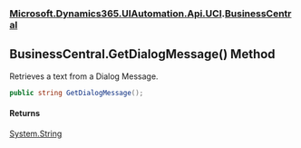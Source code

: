 ### [Microsoft.Dynamics365.UIAutomation.Api.UCI](Microsoft.Dynamics365.UIAutomation.Api.UCI.md 'Microsoft.Dynamics365.UIAutomation.Api.UCI').[BusinessCentral](BusinessCentral.md 'Microsoft.Dynamics365.UIAutomation.Api.UCI.BusinessCentral')

## BusinessCentral.GetDialogMessage() Method

Retrieves a text from a Dialog Message.

```csharp
public string GetDialogMessage();
```

#### Returns
[System.String](https://docs.microsoft.com/en-us/dotnet/api/System.String 'System.String')